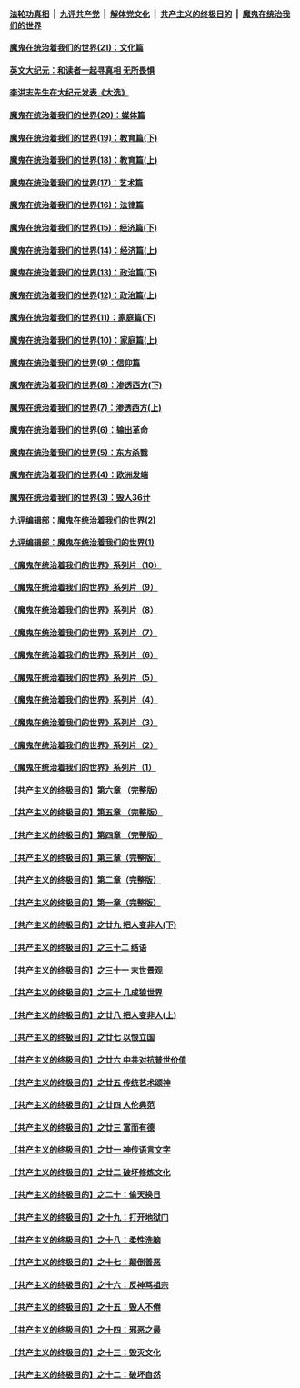 ####  [法轮功真相](../../../../basic/blob/master/README.md?t=01040331) &nbsp;|&nbsp; [九评共产党](../../../../9ping.md/blob/master/README.md?t=01040331) &nbsp;|&nbsp; [解体党文化](../../../../jtdwh.md/blob/master/README.md?t=01040331)  &nbsp;|&nbsp; [共产主义的终极目的](../../../../gczydzjmd.md/blob/master/README.md?t=01040331) &nbsp;|&nbsp; [魔鬼在统治我们的世界](../../../../mgztzwmdsj.md/blob/master/README.md?t=01040331) 

#### [魔鬼在统治着我们的世界(21)：文化篇](../pages/nsc422/n10597706.md?t=01040331) 

#### [英文大纪元：和读者一起寻真相 无所畏惧](../pages/nsc422/n12542027.md?t=01040331) 

#### [李洪志先生在大纪元发表《大选》](../pages/nsc422/n12534746.md?t=01040331) 

#### [魔鬼在统治着我们的世界(20)：媒体篇](../pages/nsc422/n10586579.md?t=01040331) 

#### [魔鬼在统治着我们的世界(19)：教育篇(下)](../pages/nsc422/n10564808.md?t=01040331) 

#### [魔鬼在统治着我们的世界(18)：教育篇(上)](../pages/nsc422/n10526970.md?t=01040331) 

#### [魔鬼在统治着我们的世界(17)：艺术篇](../pages/nsc422/n10499093.md?t=01040331) 

#### [魔鬼在统治着我们的世界(16)：法律篇](../pages/nsc422/n10485969.md?t=01040331) 

#### [魔鬼在统治着我们的世界(15)：经济篇(下)](../pages/nsc422/n10469975.md?t=01040331) 

#### [魔鬼在统治着我们的世界(14)：经济篇(上)](../pages/nsc422/n10457370.md?t=01040331) 

#### [魔鬼在统治着我们的世界(13)：政治篇(下)](../pages/nsc422/n10448270.md?t=01040331) 

#### [魔鬼在统治着我们的世界(12)：政治篇(上)](../pages/nsc422/n10444576.md?t=01040331) 

#### [魔鬼在统治着我们的世界(11)：家庭篇(下)](../pages/nsc422/n10440961.md?t=01040331) 

#### [魔鬼在统治着我们的世界(10)：家庭篇(上)](../pages/nsc422/n10435448.md?t=01040331) 

#### [魔鬼在统治着我们的世界(9)：信仰篇](../pages/nsc422/n10432159.md?t=01040331) 

#### [魔鬼在统治着我们的世界(8)：渗透西方(下)](../pages/nsc422/n10429603.md?t=01040331) 

#### [魔鬼在统治着我们的世界(7)：渗透西方(上)](../pages/nsc422/n10426013.md?t=01040331) 

#### [魔鬼在统治着我们的世界(6)：输出革命](../pages/nsc422/n10421536.md?t=01040331) 

#### [魔鬼在统治着我们的世界(5)：东方杀戮](../pages/nsc422/n10417707.md?t=01040331) 

#### [魔鬼在统治着我们的世界(4)：欧洲发端](../pages/nsc422/n10414890.md?t=01040331) 

#### [魔鬼在统治着我们的世界(3)：毁人36计](../pages/nsc422/n10411583.md?t=01040331) 

#### [九评编辑部：魔鬼在统治着我们的世界(2)](../pages/nsc422/n10410036.md?t=01040331) 

#### [九评编辑部：魔鬼在统治着我们的世界(1)](../pages/nsc422/n10406825.md?t=01040331) 

#### [《魔鬼在统治着我们的世界》系列片（10）](../pages/nsc422/n12292670.md?t=01040331) 

#### [《魔鬼在统治着我们的世界》系列片（9）](../pages/nsc422/n12290859.md?t=01040331) 

#### [《魔鬼在统治着我们的世界》系列片（8）](../pages/nsc422/n12287445.md?t=01040331) 

#### [《魔鬼在统治着我们的世界》系列片（7）](../pages/nsc422/n12283425.md?t=01040331) 

#### [《魔鬼在统治着我们的世界》系列片（6）](../pages/nsc422/n12282314.md?t=01040331) 

#### [《魔鬼在统治着我们的世界》系列片（5）](../pages/nsc422/n12281419.md?t=01040331) 

#### [《魔鬼在统治着我们的世界》系列片（4）](../pages/nsc422/n12274024.md?t=01040331) 

#### [《魔鬼在统治着我们的世界》系列片（3）](../pages/nsc422/n12271322.md?t=01040331) 

#### [《魔鬼在统治着我们的世界》系列片（2）](../pages/nsc422/n12269049.md?t=01040331) 

#### [《魔鬼在统治着我们的世界》系列片（1）](../pages/nsc422/n12267575.md?t=01040331) 

#### [【共产主义的终极目的】第六章 （完整版）](../pages/nsc422/n11428913.md?t=01040331) 

#### [【共产主义的终极目的】第五章 （完整版）](../pages/nsc422/n11428912.md?t=01040331) 

#### [【共产主义的终极目的】第四章 （完整版）](../pages/nsc422/n11428907.md?t=01040331) 

#### [【共产主义的终极目的】第三章（完整版）](../pages/nsc422/n11428848.md?t=01040331) 

#### [【共产主义的终极目的】第二章（完整版）](../pages/nsc422/n11428831.md?t=01040331) 

#### [【共产主义的终极目的】第一章（完整版）](../pages/nsc422/n11417651.md?t=01040331) 

#### [【共产主义的终极目的】之廿九 把人变非人(下)](../pages/nsc422/n11344140.md?t=01040331) 

#### [【共产主义的终极目的】之三十二 结语](../pages/nsc422/n11360535.md?t=01040331) 

#### [【共产主义的终极目的】之三十一 末世景观](../pages/nsc422/n11351129.md?t=01040331) 

#### [【共产主义的终极目的】之三十 几成狼世界](../pages/nsc422/n11348280.md?t=01040331) 

#### [【共产主义的终极目的】之廿八 把人变非人(上)](../pages/nsc422/n11340492.md?t=01040331) 

#### [【共产主义的终极目的】之廿七 以恨立国](../pages/nsc422/n11336944.md?t=01040331) 

#### [【共产主义的终极目的】之廿六 中共对抗普世价值](../pages/nsc422/n11324785.md?t=01040331) 

#### [【共产主义的终极目的】之廿五 传统艺术颂神](../pages/nsc422/n11296396.md?t=01040331) 

#### [【共产主义的终极目的】之廿四 人伦典范](../pages/nsc422/n11296397.md?t=01040331) 

#### [【共产主义的终极目的】之廿三 富而有德](../pages/nsc422/n11283598.md?t=01040331) 

#### [【共产主义的终极目的】之廿一 神传语言文字](../pages/nsc422/n11263265.md?t=01040331) 

#### [【共产主义的终极目的】之廿二 破坏修炼文化](../pages/nsc422/n11245728.md?t=01040331) 

#### [【共产主义的终极目的】之二十：偷天换日](../pages/nsc422/n11238846.md?t=01040331) 

#### [【共产主义的终极目的】之十九：打开地狱门](../pages/nsc422/n11206376.md?t=01040331) 

#### [【共产主义的终极目的】之十八：柔性洗脑](../pages/nsc422/n11199994.md?t=01040331) 

#### [【共产主义的终极目的】之十七：颠倒善恶](../pages/nsc422/n11179782.md?t=01040331) 

#### [【共产主义的终极目的】之十六：反神骂祖宗](../pages/nsc422/n11166798.md?t=01040331) 

#### [【共产主义的终极目的】之十五：毁人不倦](../pages/nsc422/n11166792.md?t=01040331) 

#### [【共产主义的终极目的】之十四：邪恶之最](../pages/nsc422/n11150249.md?t=01040331) 

#### [【共产主义的终极目的】之十三：毁灭文化](../pages/nsc422/n11135227.md?t=01040331) 

#### [【共产主义的终极目的】之十二：破坏自然](../pages/nsc422/n11135214.md?t=01040331) 

